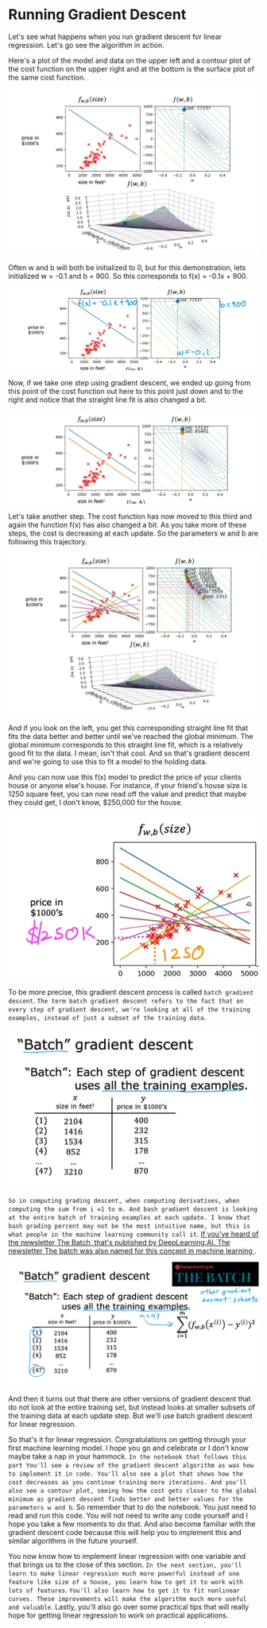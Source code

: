 # Running Gradient Descent 

Let's see what happens when you run gradient descent for linear regression. Let's go see the algorithm in action. 

Here's a plot of the model and data on the upper left and a contour plot of the cost function on the upper right and at the bottom is the surface plot of the same cost function. 

![RGD1](./../../Assets/Supervised/GradientDescent/RGD1.png)

Often w and b will both be initialized to 0, but for this demonstration, lets initialized w = -0.1 and b = 900. So this corresponds to f(x) = -0.1x + 900.

![RGD7](./../../Assets/Supervised/GradientDescent/RGD7.png)

Now, if we take one step using gradient descent, we ended up going from this point of the cost function out here to this point just down and to the right and notice that the straight line fit is also changed a bit.

![RGD2](./../../Assets/Supervised/GradientDescent/RGD2.png)

Let's take another step. The cost function has now moved to this third and again the function f(x) has also changed a bit. As you take more of these steps, the cost is decreasing at each update. So the parameters w and b are following this trajectory.

![RGD3](./../../Assets/Supervised/GradientDescent/RGD3.png)

And if you look on the left, you get this corresponding straight line fit that fits the data better and better until we've reached the global minimum. The global minimum corresponds to this straight line fit, which is a relatively good fit to the data. I mean, isn't that cool. And so that's gradient descent and we're going to use this to fit a model to the holding data.

And you can now use this f(x) model to predict the price of your clients house or anyone else's house. For instance, if your friend's house size is 1250 square feet, you can now read off the value and predict that maybe they could get, I don't know, $250,000 for the house. 

![RGD4](./../../Assets/Supervised/GradientDescent/RGD4.png)

To be more precise, this gradient descent process is called `batch gradient descent`. `The term batch gradient descent refers to the fact that on every step of gradient descent, we're looking at all of the training examples, instead of just a subset of the training data`.

![RGD5](./../../Assets/Supervised/GradientDescent/RGD5.png)

`So in computing grading descent, when computing derivatives, when computing the sum from i =1 to m. And bash gradient descent is looking at the entire batch of training examples at each update. I know that bash grading percent may not be the most intuitive name, but this is what people in the machine learning community call it`. <u>If you've heard of the newsletter The Batch, that's published by DeepLearning.AI. The newsletter The batch was also named for this concept in machine learning </u>.

![RGD6](./../../Assets/Supervised/GradientDescent/RGD6.png)

And then it turns out that there are other versions of gradient descent that do not look at the entire training set, but instead looks at smaller subsets of the training data at each update step. But we'll use batch gradient descent for linear regression.

So that's it for linear regression. Congratulations on getting through your first machine learning model. I hope you go and celebrate or I don't know maybe take a nap in your hammock. `In the notebook that follows this part You'll see a review of the gradient descent algorithm as was how to implement it in code. You'll also see a plot that shows how the cost decreases as you continue training more iterations. And you'll also see a contour plot, seeing how the cost gets closer to the global minimum as gradient descent finds better and better values for the parameters w and b`. So remember that to do the notebook. You just need to read and run this code. You will not need to write any code yourself and I hope you take a few moments to do that. And also become familiar with the gradient descent code because this will help you to implement this and similar algorithms in the future yourself.

You now know how to implement linear regression with one variable and that brings us to the close of this section. `In the next section, you'll learn to make linear regression much more powerful instead of one feature like size of a house, you learn how to get it to work with lots of features`. `You'll also learn how to get it to fit nonlinear curves. These improvements will make the algorithm much more useful and valuable`. Lastly, you'll also go over some practical tips that will really hope for getting linear regression to work on practical applications.
